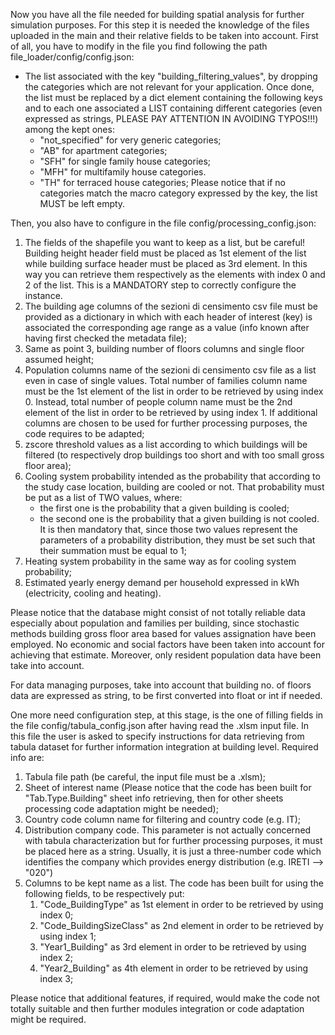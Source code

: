 Now you have all the file needed for building spatial analysis for further simulation purposes.
For this step it is needed the knowledge of the files uploaded in the main and their relative fields to be taken into account.
First of all, you have to modify in the file you find following the path file_loader/config/config.json: 

- The list associated with the key "building_filtering_values", by dropping the categories which are not relevant for your application.
Once done, the list must be replaced by a dict element containing the following keys and to each one associated a LIST containing different categories (even expressed as strings, PLEASE PAY ATTENTION IN AVOIDING TYPOS!!!) among the kept ones:
  - "not_specified" for very generic categories;
  - "AB" for apartment categories;
  - "SFH" for single family house categories;
  - "MFH" for multifamily house categories.
  - "TH" for terraced house categories;
Please notice that if no categories match the macro category expressed by the key, the list MUST be left empty.

Then, you also have to configure in the file config/processing_config.json:

1) The fields of the shapefile you want to keep as a list, but be careful! 
Building height header field must be placed as 1st element of the list while building surface header must be placed as 3rd element.
In this way you can retrieve them respectively as the elements with index 0 and 2 of the list.
This is a MANDATORY step to correctly configure the instance.
2) The building age columns of the sezioni di censimento csv file must be provided as a dictionary in which with each header of interest (key) is associated the corresponding age range as a value (info known after having first checked the metadata file); 
3) Same as point 3, building number of floors columns and single floor assumed height;
4) Population columns name of the sezioni di censimento csv file as a list even in case of single values. 
Total number of families column name must be the 1st element of the list in order to be retrieved by using index 0.
Instead, total number of people column name must be the 2nd element of the list in order to be retrieved by using index 1.
If additional columns are chosen to be used for further processing purposes, the code requires to be adapted;
5) zscore threshold values as a list according to which buildings will be filtered (to respectively drop buildings too short and with too small gross floor area);
6) Cooling system probability intended as the probability that according to the study case location, building are cooled or not.
That probability must be put as a list of TWO values, where:
   - the first one is the probability that a given building is cooled;
   - the second one is the probability that a given building is not cooled.
It is then mandatory that, since those two values represent the parameters of a probability distribution, they must be set such that their summation must be equal to 1;
7) Heating system probability in the same way as for cooling system probability;
8) Estimated yearly energy demand per household expressed in kWh (electricity, cooling and heating).

Please notice that the database might consist of not totally reliable data especially about population and families per building, since stochastic methods building gross floor area based for values assignation have been employed.
No economic and social factors have been taken into account for achieving that estimate.
Moreover, only resident population data have been take into account.

For data managing purposes, take into account that building no. of floors data are expressed as string, to be first converted into float or int if needed. 

One more need configuration step, at this stage, is the one of filling fields in the file config/tabula_config.json after having read the .xlsm input file.
In this file the user is asked to specify instructions for data retrieving from tabula dataset for further information integration at building level.
Required info are:

1) Tabula file path (be careful, the input file must be a .xlsm);
2) Sheet of interest name (Please notice that the code has been built for "Tab.Type.Building" sheet info retrieving, then for other sheets processing code adaptation might be needed);
3) Country code column name for filtering and country code (e.g. IT);
4) Distribution company code. This parameter is not actually concerned with tabula characterization but for further processing purposes, it must be placed here as a string. 
Usually, it is just a three-number code which identifies the company which provides energy distribution (e.g. IRETI --> "020")
5) Columns to be kept name as a list. The code has been built for using the following fields, to be respectively put:
   1) "Code_BuildingType" as 1st element in order to be retrieved by using index 0;
   2) "Code_BuildingSizeClass" as 2nd element in order to be retrieved by using index 1;
   3) "Year1_Building" as 3rd element in order to be retrieved by using index 2;
   4) "Year2_Building" as 4th element in order to be retrieved by using index 3;

Please notice that additional features, if required, would make the code not totally suitable and then further modules integration or code adaptation might be required.